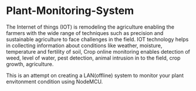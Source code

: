 # Plant-Monitoring-System
The Internet of things (IOT) is remodeling the agriculture enabling 
the farmers with the wide range of techniques such as precision and 
sustainable agriculture to face challenges in the field. IOT technology 
helps in collecting information about conditions like weather, 
moisture, temperature and fertility of soil, Crop online monitoring 
enables detection of weed, level of water, pest detection, animal 
intrusion in to the field, crop growth, agriculture.

This is an attempt on creating a LAN(offline) system to monitor your plant envitonment condition using NodeMCU.
